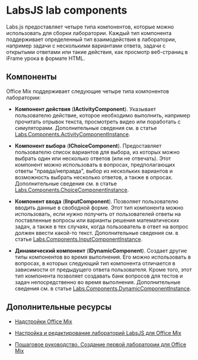 
# <a name="labsjs-lab-components"></a>LabsJS lab components

Labs.js предоставляет четыре типа компонентов, которые можно использовать для сборки лаборатории. Каждый тип компонента поддерживает определенный тип взаимодействия в лаборатории, например задачи с несколькими вариантами ответа, задачи с открытыми ответами или такие действия, как просмотр веб-страниц в iFrame урока в формате HTML.

## <a name="components"></a>Компоненты

Office Mix поддерживает следующие четыре типа компонентов лаборатории: 


-  **Компонент действия** (**IActivityComponent**). Указывает пользователю действие, которое необходимо выполнить, например прочитать отрывок текста, просмотреть видео или поработать с симуляторами. Дополнительные сведения см. в статье [Labs.Components.ActivityComponentInstance](http://dev.office.com/reference/add-ins/office-mix/labs.components.activitycomponentinstance).
    
-  **Компонент выбора** (**IChoiceComponent**). Предоставляет пользователю список вариантов для выбора, из которых можно выбрать один или несколько ответов (или не отвечать). Этот компонент можно использовать в вопросах, предполагающих ответы "правда/неправда", выбор из нескольких вариантов и возможность выбрать несколько ответов, а также в опросах. Дополнительные сведения см. в статье [Labs.Components.ChoiceComponentInstance](http://dev.office.com/reference/add-ins/office-mix/labs.components.choicecomponentinstance).
    
-  **Компонент ввода** (**IInputComponent**). Позволяет пользователю вводить данные в свободной форме. Этот тип компонента можно использовать, если нужно получить от пользователей ответы на поставленные вопросы или варианты решения математических задач, а также в тех случаях, когда пользователь в ответ на вопрос должен ввести какой-то текст. Дополнительные сведения см. в статье [Labs.Components.InputComponentInstance](http://dev.office.com/reference/add-ins/office-mix/labs.components.inputcomponentinstance).
    
-  **Динамический компонент** (**IDynamicComponent**). Создает другие типы компонентов во время выполнения. Его можно использовать в вопросах, в которых следующий тип компонента отличается в зависимости от предыдущего ответа пользователя. Кроме того, этот тип компонента позволяет создавать банк вопросов для тестов и задач непосредственно во время выполнения. Дополнительные сведения см. в статье [Labs.Components.DynamicComponentInstance](http://dev.office.com/reference/add-ins/office-mix/labs.components.dynamiccomponentinstance).
    

## <a name="additional-resources"></a>Дополнительные ресурсы



- [Надстройки Office Mix](../../powerpoint/office-mix/office-mix-add-ins.md)
    
- [Настройка и редактирование лабораторий LabsJS для Office Mix](../../powerpoint/office-mix/configuring-and-editing-labsjs-labs-for-office-mix.md)
    
- [Пошаговое руководство. Создание первой лаборатории для Office Mix](../../powerpoint/office-mix/creating-your-first-lab-for-office-mix.md#walkthrough-creating-your-first-lab-for-office-mix)
    
